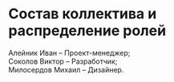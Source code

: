 # Состав коллектива и распределение ролей
Алейник Иван – Проект-менеджер;\
Соколов Виктор – Разработчик;\
Милосердов Михаил – Дизайнер.
